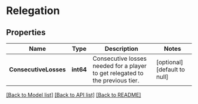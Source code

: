# Relegation

## Properties
Name | Type | Description | Notes
------------ | ------------- | ------------- | -------------
**ConsecutiveLosses** | **int64** | Consecutive losses needed for a player to get relegated to the previous tier. | [optional] [default to null]

[[Back to Model list]](../README.md#documentation-for-models) [[Back to API list]](../README.md#documentation-for-api-endpoints) [[Back to README]](../README.md)

